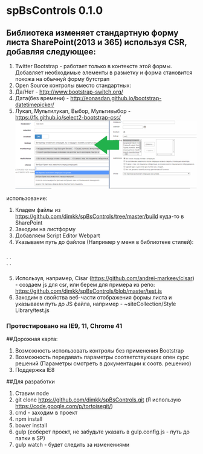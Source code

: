 # spBsControls 0.1.0 
## Библиотека изменяет стандартную форму листа SharePoint(2013 и 365) используя CSR, добавляя следующее:
1. Twitter Bootstrap - работает только в контексте этой формы. Добавляет необходимые элементы в разметку и форма становится похожа на обычнуй форму бутстрап
2. Open Source контролы вместо стандартных:
 1. Да/Нет - http://www.bootstrap-switch.org/
 2. Дата(без времени) - http://eonasdan.github.io/bootstrap-datetimepicker/
 3. Лукап, Мультилукап, Выбор, Мультивыбор - https://fk.github.io/select2-bootstrap-css/
![alt tag](https://raw.githubusercontent.com/dimkk/spBsControls/master/show.png)

 использование:<br/>
 1. Кладем файлы из https://github.com/dimkk/spBsControls/tree/master/build куда-то в SharePoint<br/>
 2. Заходим на листформу<br/>
 3. Добавляем Script Editor Webpart<br/>
 4. Указываем путь до файлов (Например у меня в библиотеке стилей): <br/>
   <br/>
  `<link href='http://portal.jenewa.local/Style%20Library/build/vendor.css' media='screen' rel='stylesheet' type='text/css'/><script src='http://portal.jenewa.local/Style%20Library/build/vendor.js' type='text/javascript'></script>
  `
  <br/>
  `<link href='http://portal.jenewa.local/Style%20Library/build/main.css' media='screen' rel='stylesheet' type='text/css'/><script src='http://portal.jenewa.local/Style%20Library/build/main.js' type='text/javascript'></script>
  `
  <br/>

 5. Используя, например, Cisar (https://github.com/andrei-markeev/cisar) - создаем js для csr, или берем для примера из репо: https://github.com/dimkk/spBsControls/blob/master/test.js<br/>
 6. Заходим в свойства веб-части отображения формы листа и указываем путь до JS файла, например - ~siteCollection/Style Library/test.js

### Протестировано на IE9, 11, Chrome 41

##Дорожная карта:
1. Возможность использовать контролы без применения Bootstrap
2. Возможность передавать параметры соответствующих опен сурс решений (Параметры смотреть в документации к соотв. решению)
3. Поддержка IE8


##Для разработки
1. Ставим node
1. git clone https://github.com/dimkk/spBsControls.git (Я использую https://code.google.com/p/tortoisegit/)
2. cmd - заходим в проект
3. npm install
4. bower install
5. gulp (соберет проект, не забудьте указать в gulp.config.js - путь до папки в SP)
6. gulp watch - будет следить за изменениями
